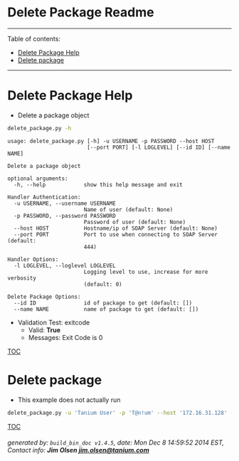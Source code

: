 Delete Package Readme
===========================

---------------------------
<a name='toc'>Table of contents:</a>

  * [Delete Package Help](#user-content-delete-package-help)
  * [Delete package](#user-content-delete-package)

---------------------------

# Delete Package Help

  * Delete a package object

```bash
delete_package.py -h
```

```
usage: delete_package.py [-h] -u USERNAME -p PASSWORD --host HOST
                         [--port PORT] [-l LOGLEVEL] [--id ID] [--name NAME]

Delete a package object

optional arguments:
  -h, --help            show this help message and exit

Handler Authentication:
  -u USERNAME, --username USERNAME
                        Name of user (default: None)
  -p PASSWORD, --password PASSWORD
                        Password of user (default: None)
  --host HOST           Hostname/ip of SOAP Server (default: None)
  --port PORT           Port to use when connecting to SOAP Server (default:
                        444)

Handler Options:
  -l LOGLEVEL, --loglevel LOGLEVEL
                        Logging level to use, increase for more verbosity
                        (default: 0)

Delete Package Options:
  --id ID               id of package to get (default: [])
  --name NAME           name of package to get (default: [])
```

  * Validation Test: exitcode
    * Valid: **True**
    * Messages: Exit Code is 0



[TOC](#user-content-toc)


# Delete package

  * This example does not actually run

```bash
delete_package.py -u 'Tanium User' -p 'T@n!um' --host '172.16.31.128' --loglevel 1 --id 123456
```



[TOC](#user-content-toc)


###### generated by: `build_bin_doc v1.4.5`, date: Mon Dec  8 14:59:52 2014 EST, Contact info: **Jim Olsen <jim.olsen@tanium.com>**